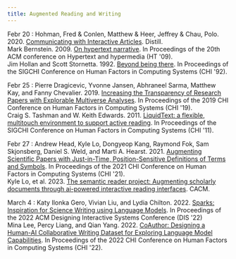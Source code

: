 ```yaml
---
title: Augmented Reading and Writing
---
```


Febr 20
: Hohman, Fred & Conlen, Matthew & Heer, Jeffrey & Chau, Polo. 2020. [Communicating with Interactive Articles](https://distill.pub/2020/communicating-with-interactive-articles/). Distill.  <br> Mark Bernstein. 2009. [On hypertext narrative](https://drive.google.com/file/d/1P6aaZEZ8HSSeylhnuJKN6RNJWBR9eweM/view?usp=sharing). In Proceedings of the 20th ACM conference on Hypertext and hypermedia (HT '09). <br> Jim Hollan and Scott Stornetta. 1992. [Beyond being there](https://drive.google.com/file/d/10kXixYFOv7aaBs5Cfk1odfIVqoZbJuZc/view?usp=sharing). In Proceedings of the SIGCHI Conference on Human Factors in Computing Systems (CHI '92).

  



Febr 25
: Pierre Dragicevic, Yvonne Jansen, Abhraneel Sarma, Matthew Kay, and Fanny Chevalier. 2019. [Increasing the Transparency of Research Papers with Explorable Multiverse Analyses](https://drive.google.com/file/d/15CBXhGlZH-pw_AVTQcWrCoIupP3JY8q0/view?usp=sharing). In Proceedings of the 2019 CHI Conference on Human Factors in Computing Systems (CHI '19).  <br> Craig S. Tashman and W. Keith Edwards. 2011. [LiquidText: a flexible, multitouch environment to support active reading](https://drive.google.com/file/d/1KCSN2VboLqaene51zeu9hyu3p6cBNwh7/view?usp=sharing). In Proceedings of the SIGCHI Conference on Human Factors in Computing Systems (CHI '11).

Febr 27
: Andrew Head, Kyle Lo, Dongyeop Kang, Raymond Fok, Sam Skjonsberg, Daniel S. Weld, and Marti A. Hearst. 2021. [Augmenting Scientific Papers with Just-in-Time, Position-Sensitive Definitions of Terms and Symbols](https://drive.google.com/file/d/1Txi0E6cNbOrRBRoEK0uKiQirLT0EXnrt/view?usp=sharing). In Proceedings of the 2021 CHI Conference on Human Factors in Computing Systems (CHI '21). <br> Kyle Lo, et al. 2023. [The semantic reader project: Augmenting scholarly documents through ai-powered interactive reading interfaces](https://drive.google.com/file/d/1R-P8MdRxCMsC5uTd9tICUK_R3HmpGwjD/view?usp=sharing). CACM.

March 4
: Katy Ilonka Gero, Vivian Liu, and Lydia Chilton. 2022. [Sparks: Inspiration for Science Writing using Language Models](https://drive.google.com/file/d/1AL71Qt6T35CcmMhfK-JfP3s4R9hXPZ4M/view?usp=sharing). In Proceedings of the 2022 ACM Designing Interactive Systems Conference (DIS '22) <br> Mina Lee, Percy Liang, and Qian Yang. 2022. [CoAuthor: Designing a Human-AI Collaborative Writing Dataset for Exploring Language Model Capabilities](https://drive.google.com/file/d/1Fo7FLoxc6AW4wIuPjzkcoN1N3j8DRbuO/view?usp=sharing). In Proceedings of the 2022 CHI Conference on Human Factors in Computing Systems (CHI '22). 